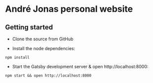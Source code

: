 # André Jonas personal website

## Getting started

+ Clone the source from GitHub

+ Install the node dependencies:

```shell
npm install
```

+ Start the Gatsby development server & open http://localhost:8000:

```shell
npm start && open http://localhost:8000
```

